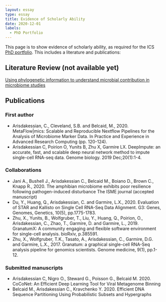 ```yaml
---
layout: essay
type: essay
title: Evidence of Scholarly Ability
date: 2020-12-01
labels:
  - PhD Portfolio
---
```


This page is to show evidence of scholarly ability, as required for the ICS [PhD portfolio](http://www.ics.hawaii.edu/academics/graduate-degree-programs/ph-d-in-ics/#phd-portfolio). This includes a literature and publications:

## Literature Review (not available yet)

[Using phylogenetic information to understand microbial contribution in microbiome studies](https://puumanamana.github.io/essays/literature-review.pdf)

## Publications

### First author
- Arisdakessian, C., Cleveland, S.B. and Belcaid,
  M., 2020. MetaFlow|mics: Scalable and Reproducible Nextflow
  Pipelines for the Analysis of Microbiome Marker Data. In Practice
  and Experience in Advanced Research Computing (pp. 120-124).
- Arisdakessian C, Poirion O, Yunits B, Zhu X, Garmire LX. DeepImpute:
  an accurate, fast, and scalable deep neural network method to impute
  single-cell RNA-seq data. Genome biology. 2019 Dec;20(1):1-4.
  
### Collaborations
- Jani A., Bushell J., Arisdakessian C., Belcaid M., Boiano D., Brown
  C., Knapp R., 2020. The amphibian microbiome exhibits poor resilience
  following pathogen-induced disturbance  The ISME journal (accepted
  manuscript)
- Du, Y., Huang, Q., Arisdakessian, C. and Garmire,
  L.X., 2020. Evaluation of STAR and Kallisto on Single Cell RNA-Seq
  Data Alignment. G3: Genes, Genomes, Genetics, 10(5), pp.1775-1783.
- Zhu, X., Yunits, B., Wolfgruber, T., Liu, Y., Huang, Q., Poirion,
  O., Arisdakessian, C., Zhao, T., Garmire, D. and Garmire,
  L., 2019. GranatumX: A community engaging and flexible software
  environment for single-cell analysis. bioRxiv, p.385591.
- Zhu, X., Wolfgruber, T.K., Tasato, A., Arisdakessian, C., Garmire,
  D.G. and Garmire, L.X., 2017. Granatum: a graphical single-cell
  RNA-Seq analysis pipeline for genomics scientists. Genome medicine,
  9(1), pp.1-12.

### Submitted manuscripts
- Arisdakessian C, Nigro O., Steward G., Poisson G., Belcaid
  M. 2020. CoCoNet: An Efficient Deep Learning Tool for Viral Metagenome
  Binning
- Belcaid M., Arisdakessian C., Kravchenko Y. 2020. Efficient DNA
  Sequence Partitioning Using Probabilistic Subsets and Hypergraphs
  
